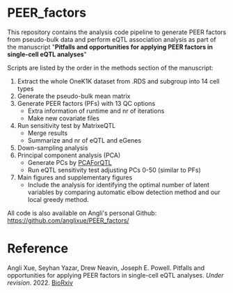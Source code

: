 # PEER_factors
This repository contains the analysis code pipeline to generate PEER factors from pseudo-bulk data and perform eQTL association analysis as part of the manuscript "**Pitfalls and opportunities for applying PEER factors in single-cell eQTL analyses**"

Scripts are listed by the order in the methods section of the manuscript:

1. Extract the whole OneK1K dataset from .RDS and subgroup into 14 cell types
2. Generate the pseudo-bulk mean matrix
3. Generate PEER factors (PFs) with 13 QC options
    + Extra information of runtime and nr of iterations
    + Make new covariate files
4. Run sensitivity test by MatrixeQTL
    + Merge results
    + Summarize and nr of eQTL and eGenes
5. Down-sampling analysis
6. Principal component analysis (PCA)
    + Generate PCs by [PCAForQTL](https://github.com/heatherjzhou/PCAForQTL)
    + Run eQTL sensitivity test adjusting PCs 0-50 (similar to PFs)
7. Main figures and supplementary figures
    + Include the analysis for identifying the optimal number of latent variables by comparing automatic elbow detection method and our local greedy method.


All code is also available on Angli's personal Github: https://github.com/anglixue/PEER_factors/

# Reference

Angli Xue, Seyhan Yazar, Drew Neavin, Joseph E. Powell. Pitfalls and opportunities for applying PEER factors in single-cell eQTL analyses. _Under revision_. 2022. [BioRxiv](https://www.biorxiv.org/content/10.1101/2022.08.02.502566v1)

